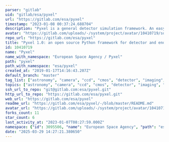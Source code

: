 ```yaml
---
parser: "gitlab"
uid: "gitlab/esa/pyxel"
url: "https://gitlab.com/esa/pyxel"
timestamp: "2023-01-08 00:37:24.688704"
description: "Pyxel is a general detector simulation framework. An easy-to-use framework that can simulate a variety of imaging detector effects combined on images (e.g. radiation and optical effects, noises) made by CCD or CMOS-based detectors."
avatar: "https://gitlab.com/uploads/-/system/project/avatar/10410719/square_logo.png"
repo_url: "https://gitlab.com/esa/pyxel"
title: "Pyxel 1.0: an open source Python framework for detector and end-to-end instrument simulation"
id: 10410719
name: "Pyxel"
name_with_namespace: "European Space Agency / Pyxel"
path: "pyxel"
path_with_namespace: "esa/pyxel"
created_at: "2019-01-17T14:16:43.207Z"
default_branch: "master"
tag_list: ["astronomy", "camera", "ccd", "cmos", "detector", "imaging", "mct", "pixel", "python", "simulation"]
topics: ["astronomy", "camera", "ccd", "cmos", "detector", "imaging", "mct", "pixel", "python", "simulation"]
ssh_url_to_repo: "git@gitlab.com:esa/pyxel.git"
http_url_to_repo: "https://gitlab.com/esa/pyxel.git"
web_url: "https://gitlab.com/esa/pyxel"
readme_url: "https://gitlab.com/esa/pyxel/-/blob/master/README.md"
avatar_url: "https://gitlab.com/uploads/-/system/project/avatar/10410719/square_logo.png"
forks_count: 11
star_count: 6
last_activity_at: "2023-01-07T08:27:59.000Z"
namespace: {"id": 3095506, "name": "European Space Agency", "path": "esa", "kind": "group", "full_path": "esa", "parent_id": null, "avatar_url": "/uploads/-/system/group/avatar/3095506/3287599.png", "web_url": "https://gitlab.com/groups/esa"}
date: "2025-03-29 14:27:21.380650"
---
```

